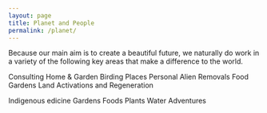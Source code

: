 ```yaml
---
layout: page
title: Planet and People
permalink: /planet/
---
```


Because our main aim is to create a beautiful future, we naturally do work in a variety of the following key areas that make a difference to the world.

Consulting
Home & Garden
Birding
Places
Personal <!--Body mind emotion balancing + thoughts, habits, actions (sessions)-->
Alien Removals
Food Gardens
Land Activations and Regeneration

Indigenous
edicine Gardens
Foods <!--Yoghurt-->
Plants
Water Adventures<!--Cayak Tours-->
